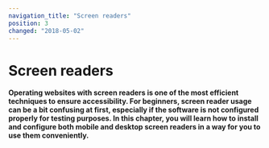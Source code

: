 ```yaml
---
navigation_title: "Screen readers"
position: 3
changed: "2018-05-02"
---
```


# Screen readers

**Operating websites with screen readers is one of the most efficient techniques to ensure accessibility. For beginners, screen reader usage can be a bit confusing at first, especially if the software is not configured properly for testing purposes. In this chapter, you will learn how to install and configure both mobile and desktop screen readers in a way for you to use them conveniently.**
